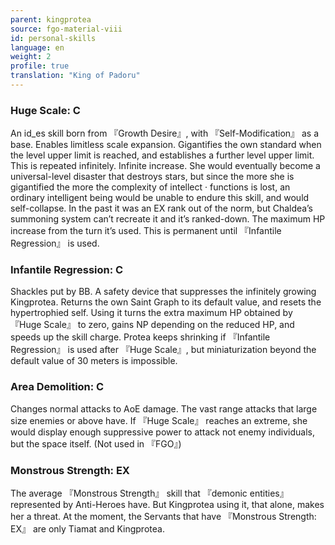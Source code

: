 ```yaml
---
parent: kingprotea
source: fgo-material-viii
id: personal-skills
language: en
weight: 2
profile: true
translation: "King of Padoru"
---
```


### Huge Scale: C

An id_es skill born from 『Growth Desire』, with 『Self-Modification』 as a base.
Enables limitless scale expansion. Gigantifies the own standard when the level upper limit is reached, and establishes a further level upper limit. This is repeated infinitely. Infinite increase.
She would eventually become a universal-level disaster that destroys stars, but since the more she is gigantified the more the complexity of intellect · functions is lost, an ordinary intelligent being would be unable to endure this skill, and would self-collapse.
In the past it was an EX rank out of the norm, but Chaldea’s summoning system can’t recreate it and it’s ranked-down.
The maximum HP increase from the turn it’s used. This is permanent until 『Infantile Regression』 is used.

### Infantile Regression: C

Shackles put by BB. A safety device that suppresses the infinitely growing Kingprotea.
Returns the own Saint Graph to its default value, and resets the hypertrophied self.
Using it turns the extra maximum HP obtained by 『Huge Scale』 to zero, gains NP depending on the reduced HP, and speeds up the skill charge.
Protea keeps shrinking if 『Infantile Regression』 is used after 『Huge Scale』, but miniaturization beyond the default value of 30 meters is impossible.

### Area Demolition: C

Changes normal attacks to AoE damage. The vast range attacks that large size enemies or above have.
If 『Huge Scale』 reaches an extreme, she would display enough suppressive power to attack not enemy individuals, but the space itself.
(Not used in 『FGO』)

### Monstrous Strength: EX

The average 『Monstrous Strength』 skill that 『demonic entities』 represented by Anti-Heroes have.
But Kingprotea using it, that alone, makes her a threat.
At the moment, the Servants that have 『Monstrous Strength: EX』 are only Tiamat and Kingprotea.
